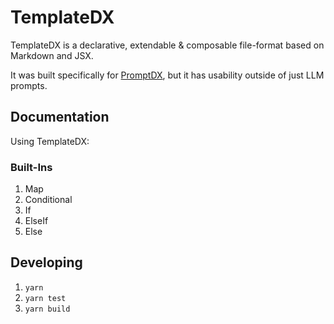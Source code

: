 # TemplateDX

TemplateDX is a declarative, extendable & composable file-format based on Markdown and JSX.

It was built specifically for [PromptDX](https://github.com/puzzlet-ai/promptdx), but it has usability outside of just LLM prompts.

## Documentation

Using TemplateDX: 

### Built-Ins

1. Map
2. Conditional
3. If
4. ElseIf
5. Else

## Developing

1. `yarn`
2. `yarn test`
3. `yarn build`
